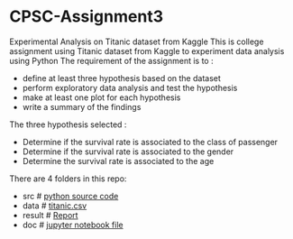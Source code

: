 # CPSC-Assignment3
Experimental Analysis on Titanic dataset from Kaggle
This is college assignment using Titanic dataset from Kaggle to experiment data analysis using Python
The requirement of the assignment is to :
- define at least three hypothesis based on the dataset
- perform exploratory data analysis and test the hypothesis
- make at least one plot for each hypothesis
- write a summary of the findings

The three hypothesis selected :
- Determine if the survival rate is associated to the class of passenger
- Determine if the survival rate is associated to the gender
- Determine the survival rate is associated to the age

There are 4 folders in this repo:
- src                     # [python source code](https://github.com/ryyshao/CPSC-Assignment3/blob/main/src)
- data                    # [titanic.csv](https://github.com/ryyshao/CPSC-Assignment3/blob/main/data)
- result                  # [Report](https://github.com/ryyshao/CPSC-Assignment3/blob/main/result)
- doc                     # [jupyter notebook file](https://github.com/ryyshao/CPSC-Assignment3/blob/main/doc)
